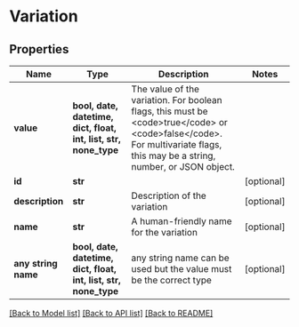 # Variation


## Properties
Name | Type | Description | Notes
------------ | ------------- | ------------- | -------------
**value** | **bool, date, datetime, dict, float, int, list, str, none_type** | The value of the variation. For boolean flags, this must be &lt;code&gt;true&lt;/code&gt; or &lt;code&gt;false&lt;/code&gt;. For multivariate flags, this may be a string, number, or JSON object. | 
**id** | **str** |  | [optional] 
**description** | **str** | Description of the variation | [optional] 
**name** | **str** | A human-friendly name for the variation | [optional] 
**any string name** | **bool, date, datetime, dict, float, int, list, str, none_type** | any string name can be used but the value must be the correct type | [optional]

[[Back to Model list]](../README.md#documentation-for-models) [[Back to API list]](../README.md#documentation-for-api-endpoints) [[Back to README]](../README.md)


